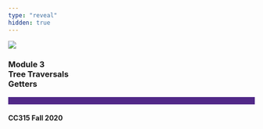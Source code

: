 ```yaml
---
type: "reveal"
hidden: true
---
```


<section>
<img class="stretch plain" src="/images/core-logo-on-white.png">
<h3> Module 3 <br> Tree Traversals <br> Getters </h3>
<hr style="height:15px;color:512888;background-color:512888;">
<h4>CC315 Fall 2020</h4>
</section>